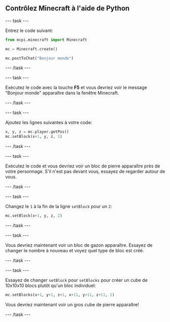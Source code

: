 ## Contrôlez Minecraft à l'aide de Python

\--- task \---

Entrez le code suivant:

```python
from mcpi.minecraft import Minecraft

mc = Minecraft.create()

mc.postToChat("Bonjour monde")
```

\--- /task \---

\--- task \---

Exécutez le code avec la touche **F5** et vous devriez voir le message "Bonjour monde" apparaître dans la fenêtre Minecraft.

\--- /task \---

\--- task \---

Ajoutez les lignes suivantes à votre code:

```python
x, y, z = mc.player.getPos()
mc.setBlock(x+1, y, z, 1)
```

\--- /task \---

\--- task \---

Exécutez le code et vous devriez voir un bloc de pierre apparaître près de votre personnage. S'il n'est pas devant vous, essayez de regarder autour de vous.

\--- /task \---

\--- task \---

Changez le `1` à la fin de la ligne `setBlock` pour un `2`:

```python
mc.setBlock(x+1, y, z, 2)
```

\--- /task \---

\--- task \---

Vous devriez maintenant voir un bloc de gazon apparaître. Essayez de changer le nombre à nouveau et voyez quel type de bloc est créé.

\--- /task \---

\--- task \---

Essayez de changer `setBlock` pour `setBlocks` pour créer un cube de 10x10x10 blocs plutôt qu'un bloc individuel:

```python
mc.setBlocks(x+1, y+1, z+1, x+11, y+11, z+11, 1)
```

Vous devriez maintenant voir un gros cube de pierre apparaître!

\--- /task \---